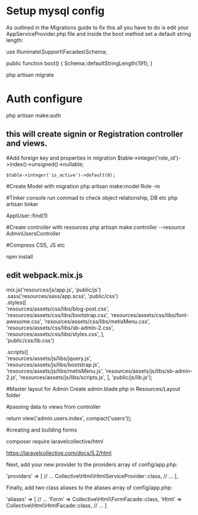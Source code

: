 # Setup mysql config 
As outlined in the Migrations guide to fix this all you have to do is edit your AppServiceProvider.php file and inside the boot method set a default string length:

use Illuminate\Support\Facades\Schema;

public function boot()
{
    Schema::defaultStringLength(191);
}

php artisan migrate 



# Auth configure
php artisan make:auth

## this will create signin or Registration controller and views. 


#Add foreign key and properties in migration 
    $table->integer('role_id')->index()->unsigned()->nullable;

    $table->integer('is_active')->default(0);


#Create Model with migration 
php artisan make:model Role -m 


#Tinker console run commad to check object relationship, DB etc
php artisan tinker

App\User::find(1)

#Create controller  with resources 
php artisan make:controller --resource AdminUsersController

#Compress CSS, JS etc

npm install 

## edit webpack.mix.js
mix.js('resources/js/app.js', 'public/js')  
   .sass('resources/sass/app.scss', 'public/css')  
   .styles([  
      'resources/assets/css/libs/blog-post.css',
      'resources/assets/css/libs/bootstrap.css',
      'resources/assets/css/libs/font-awesome.css',
      'resources/assets/css/libs/metisMenu.css',
      'resources/assets/css/libs/sb-admin-2.css',
      'resources/assets/css/libs/styles.css',
   ],   
   'public/css/lib.css')


   .scripts([  
      'resources/assets/js/libs/jquery.js',  
      'resources/assets/js/libs/bootstrap.js',
      'resources/assets/js/libs/metisMenu.js',
      'resources/assets/js/libs/sb-admin-2.js',
      'resources/assets/js/libs/scripts.js',
   ], 
   'public/js/lib.js');


   #Master layout for Admin 
   Create admin.blade.php in Resources/Layout folder

   #passing data to views from controller 

   return view('admin.users.index', compact('users'));


   #creating and building forms

   composer require laravelcollective/html

   https://laravelcollective.com/docs/5.2/html

   Next, add your new provider to the providers array of config/app.php:

  'providers' => [
    // ...
    Collective\Html\HtmlServiceProvider::class,
    // ...
  ],
   
   Finally, add two class aliases to the aliases array of config/app.php:

  'aliases' => [
    // ...
      'Form' => Collective\Html\FormFacade::class,
      'Html' => Collective\Html\HtmlFacade::class,
    // ...
  ]
   




